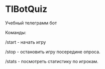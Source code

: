 # TlBotQuiz
Учебный телеграмм бот

Команды:

/start - начать игру

/stop - остановить игру  посередине опроса.

/stats - посмотреть статистику по игрокам.

